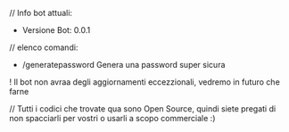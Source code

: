 // Info bot attuali:

- Versione Bot: 0.0.1
  
// elenco comandi:

- /generatepassword Genera una password super sicura

! Il bot non avraa degli aggiornamenti eccezzionali, vedremo in futuro che farne

// Tutti i codici che trovate qua sono Open Source, quindi siete pregati di non spacciarli per vostri o usarli a scopo commerciale :)
